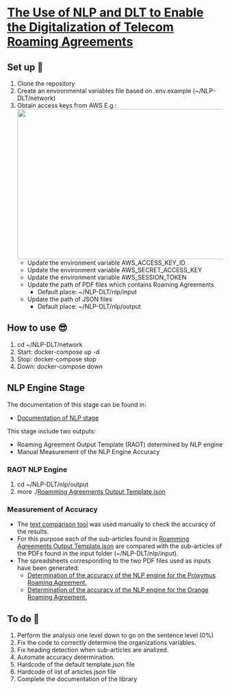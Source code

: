 # [The Use of NLP and DLT to Enable the Digitalization of Telecom Roaming Agreements](https://wiki.hyperledger.org/display/INTERN/Project+Plan%3A+The+Use+of+NLP+and+DLT+to+Enable+the+Digitalization+of+Telecom+Roaming+Agreements)

## Set up 🙂
1. Clone the repository
2. Create an environmental variables file based on .env.example (~/NLP-DLT/network)
3. Obtain access keys from AWS E.g.:
    <img src="https://github.com/sfl0r3nz05/NLP-DLT/blob/main/images/accessKey.png" width="790" height="350">
    - Update the environment variable AWS_ACCESS_KEY_ID
    - Update the environment variable AWS_SECRET_ACCESS_KEY
    - Update the environment variable AWS_SESSION_TOKEN
    - Update the path of PDF files which contains Roaming Agreements
        - Default place: ~/NLP-DLT/nlp/input
    - Update the path of JSON files
        - Default place: ~/NLP-DLT/nlp/output

## How to use 😎
1. cd ~/NLP-DLT/network
2. Start: docker-compose up -d
3. Stop: docker-compose stop
4. Down: docker-compose down

## NLP Engine Stage
The documentation of this stage can be found in:
- [Documentation of NLP stage](https://drive.google.com/file/d/1koele3CqJVgkUA9-LVAs5eLdc01ZQYak/view?usp=sharing)

This stage include two outputs: 
- Roaming Agreement Output Template (RAOT) determined by NLP engine
- Manual Measurement of the NLP Engine Accuracy

### RAOT NLP Engine
1. cd ~/NLP-DLT/nlp/output
2. more ./[Roamming Agreements Output Template.json](https://github.com/sfl0r3nz05/NLP-DLT/blob/main/nlp/data/output/Roaming%20Agreements%20Output%20Template.json)

### Measurement of Accuracy
- The [text comparison tool](https://countwordsfree.com/comparetexts) was used manually to check the accuracy of the results. 
- For this purpose each of the sub-articles found in [Roamming Agreements Output Template.json](https://github.com/sfl0r3nz05/NLP-DLT/blob/main/nlp/data/output/Roaming%20Agreements%20Output%20Template.json) are compared with the sub-articles of the PDFs found in the input folder (~/NLP-DLT/nlp/input).
- The spreadsheets corresponding to the two PDF files used as inputs have been generated:
    - [Determination of the accuracy of the NLP engine for the Proxymus Roaming Agreement.](https://github.com/sfl0r3nz05/NLP-DLT/blob/main/nlp/data/accuracy/Accuracy%20Proxymus.xlsx?raw=true)
    - [Determination of the accuracy of the NLP engine for the Orange Roaming Agreement.](https://github.com/sfl0r3nz05/NLP-DLT/blob/main/nlp/data/accuracy/Accuracy%20Orange.xlsx?raw=true)

## To do 🤔
1. Perform the analysis one level down to go on the sentence level (0%)
2. Fix the code to correctly determine the organizations variables.
3. Fix heading detection when sub-articles are analized.
4. Automate accuracy determination.
5. Hardcode of the default template.json file
6. Hardcode of list of articles.json file
7. Complete the documentation of the library